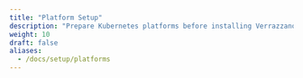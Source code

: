 ```yaml
---
title: "Platform Setup"
description: "Prepare Kubernetes platforms before installing Verrazzano"
weight: 10
draft: false
aliases:
  - /docs/setup/platforms
---
```

